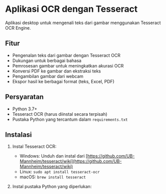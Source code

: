 # Aplikasi OCR dengan Tesseract

Aplikasi desktop untuk mengenali teks dari gambar menggunakan Tesseract OCR Engine.

## Fitur

- Pengenalan teks dari gambar dengan Tesseract OCR
- Dukungan untuk berbagai bahasa
- Pemrosesan gambar untuk meningkatkan akurasi OCR
- Konversi PDF ke gambar dan ekstraksi teks
- Pengambilan gambar dari webcam
- Ekspor hasil ke berbagai format (teks, Excel, PDF)

## Persyaratan

- Python 3.7+
- Tesseract OCR (harus diinstal secara terpisah)
- Pustaka Python yang tercantum dalam `requirements.txt`

## Instalasi

1. Instal Tesseract OCR:
   - Windows: Unduh dan instal dari [https://github.com/UB-Mannheim/tesseract/wiki](https://github.com/UB-Mannheim/tesseract/wiki)
   - Linux: `sudo apt install tesseract-ocr`
   - macOS: `brew install tesseract`

2. Instal pustaka Python yang diperlukan: